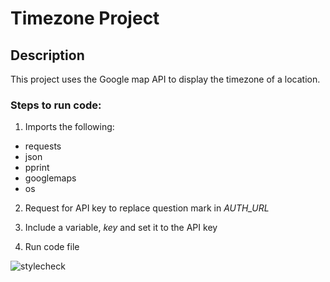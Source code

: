 # Timezone Project
## Description
This project uses the Google map API to display the timezone of a location.

### Steps to run code:
1. Imports the following:
* requests
* json
* pprint
* googlemaps
* os

2. Request for API key to replace question mark in *AUTH_URL* 

3. Include a variable, *key* and set it to the API key
4. Run code file

![stylecheck](https://github.com/sheisgracious/repoProject/actions/workflows/stylecheck.yaml/badge.svg?event=push)
